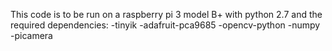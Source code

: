 This code is to be run on a raspberry pi 3 model B+ with python 2.7 and the required dependencies:
  -tinyik
  -adafruit-pca9685
  -opencv-python
  -numpy
  -picamera